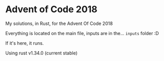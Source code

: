 # Advent of Code 2018
My solutions, in Rust, for the Advent Of Code 2018

Everything is located on the  main file, inputs are in the... `inputs` folder :D

If it's here, it runs.

Using rust v1.34.0 (current stable)
